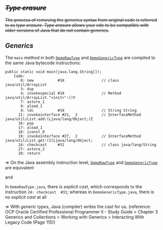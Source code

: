 ## ~~*Type erasure*~~
~~The process of removing the generics syntax from original code is referred to as *type erasure*. *Type erasure* allows your ode to be compatible with older versions of Java that do not contain generics.~~

## *Generics*

The `main` method in both [`DemoRawType`](https://github.com/rxue/java8-perusharjoitus/blob/master/src/main/java/practice/ocpkasi/compiler_behavior/generics/DemoRawType.java) and [`DemoGenericType`](https://github.com/rxue/java8-perusharjoitus/blob/master/src/main/java/practice/ocpkasi/compiler_behavior/generics/DemoGenericType.java) are compiled to the same Java bytecode instructions:
```  
public static void main(java.lang.String[]);
    Code:
       0: new           #16                 // class java/util/ArrayList
       3: dup
       4: invokespecial #18                 // Method java/util/ArrayList."<init>":()V
       7: astore_1
       8: aload_1
       9: ldc           #19                 // String String
      11: invokeinterface #21,  2           // InterfaceMethod java/util/List.add:(Ljava/lang/Object;)Z
      16: pop
      17: aload_1
      18: iconst_0
      19: invokeinterface #27,  2           // InterfaceMethod java/util/List.get:(I)Ljava/lang/Object;
      24: checkcast     #31                 // class java/lang/String
      27: astore_2
      28: return
```
=> On the Java assembly instruction level, [`DemoRawType`](https://github.com/rxue/java8-perusharjoitus/blob/master/src/main/java/practice/ocpkasi/compiler_behavior/generics/DemoRawType.java) and [`DemoGenericType`](https://github.com/rxue/java8-perusharjoitus/blob/master/src/main/java/practice/ocpkasi/compiler_behavior/generics/DemoGenericType.java) are equivalent

and

In `DemoRawType.java`, there is *explicit cast*, which corresponds to the instruction `24: checkcast  #31`; whereas in `DemoGenericType.java`, there is no *explicit cast* at all

=> With *generic types*, Java (compiler) writes the cast for us. (reference: OCP Oracle Certified Professional Programmer II - Study Guide > Chapter 3 Generics and Collections > Working with Generics > Interacting With Legacy Code (Page 115))   
